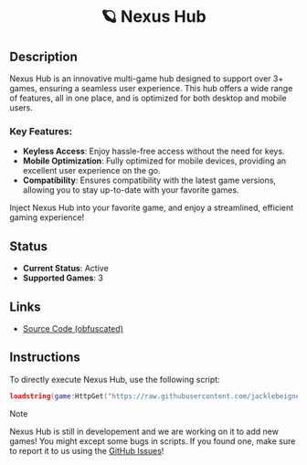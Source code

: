 <h1 align="center">🪐 Nexus Hub</h1>

## Description

Nexus Hub is an innovative multi-game hub designed to support over 3+ games, ensuring a seamless user experience. This hub offers a wide range of features, all in one place, and is optimized for both desktop and mobile users. 

### Key Features:
- **Keyless Access**: Enjoy hassle-free access without the need for keys.
- **Mobile Optimization**: Fully optimized for mobile devices, providing an excellent user experience on the go.
- **Compatibility**: Ensures compatibility with the latest game versions, allowing you to stay up-to-date with your favorite games.

Inject Nexus Hub into your favorite game, and enjoy a streamlined, efficient gaming experience!

## Status

- **Current Status**: Active
- **Supported Games**: 3

## Links

- [Source Code (obfuscated)](https://github.com/jacklebeignet/scripts/tree/main/NexusHub)

## Instructions

To directly execute Nexus Hub, use the following script:

```lua
loadstring(game:HttpGet("https://raw.githubusercontent.com/jacklebeignet/scripts/refs/heads/main/NexusHub/Loader"))()
```

> [!NOTE]
> Nexus Hub is still in developement and we are working on it to add new games! You might except some bugs in scripts. If you found one, make sure to report it to us using the [GitHub Issues](https://github.com/jacklebeignet/scripts/issues/new)!
